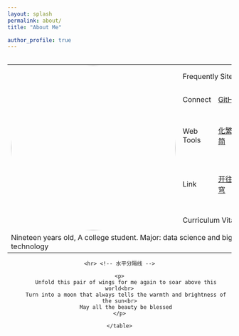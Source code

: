 ```yaml
---
layout: splash
permalink: about/
title: "About Me"

author_profile: true
---
```


<div style="text-align: center;">
    <table>
        <table style="margin: 0 auto;">
        <tr>
            <td rowspan="5"><img src="https://avatars.githubusercontent.com/u/124686994?v=4" width="370px" style="border-radius: 50%;"/></td>
            <td colspan="5">Frequently Sites</td> <!-- 待添加 -->
        </tr>
        <tr>
            <td>Connect</td>
            <td><a href="https://github.com/Sumalene">GitHub</a></td>
            <td>...</td> <!-- 待添加 -->
            <td>...</td> <!-- 待添加 -->
            <td>...</td> <!-- 待添加 -->
        </tr>
        <tr>
            <td>Web Tools</td>
            <td><a href="http://www.aies.cn/">化繁为简</a></td>
            <td>...</td> <!-- 待添加 -->
            <td>...</td> <!-- 待添加 -->
            <td>...</td> <!-- 待添加 -->
        </tr>
        <tr>
            <td>Link</td>
            <td><a href="https://travellings.cn/go.html">开往星穹</a></td>
            <td>...</td> <!-- 待添加 -->
            <td>...</td> <!-- 待添加 -->
            <td>...</td> <!-- 待添加 -->
        </tr>
        <tr>
            <td colspan="6">Curriculum Vitae (CV)</td> <!-- 待添加 -->
        </tr>
        <tr>
            <td colspan="6">Nineteen years old, A college student. Major: data science and big data technology</td> <!-- 待添加 -->
        </tr>
    </table>

    <hr> <!-- 水平分隔线 -->

    <p>
        Unfold this pair of wings for me again to soar above this world<br>
        Turn into a moon that always tells the warmth and brightness of the sun<br>
        May all the beauty be blessed
    </p>
        
    </table>
</div>
